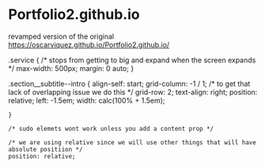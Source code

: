 # Portfolio2.github.io
revamped version of the original
https://oscarviquez.github.io/Portfolio2.github.io/

.service {
    /* stops from getting to big and expand when the screen expands */
    max-width: 500px;
    margin: 0 auto;
}


.section__subtitle--intro {
        align-self: start;
        grid-column: -1 / 1;
        /* to get that lack of overlapping issue we do this */
        grid-row: 2;
        text-align: right;
        position: relative;
        left: -1.5em;
        width: calc(100% + 1.5em);

    }

    /* sudo elemets wont work unless you add a content prop */

    /* we are using relative since we will use other things that will have absolute positiion */
    position: relative;